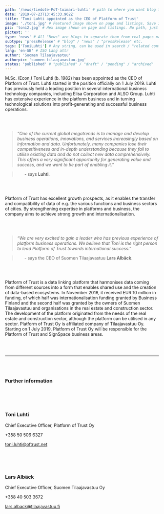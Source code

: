 ```yaml
---
path: '/news/tiedote-PoT-toimari-luhti' # path to where you want blog to be published aka https://www.platformoftrust.net//blogs/sport-venue
date: '2019-07-23T13:45:33.962Z'
title: 'Toni Luhti appointed as the CEO of Platform of Trust'
image: './toni.jpg' # Featured image shown on page and listings. Save in same folder. Don't use svg.
pic: 'toni2.jpg' # Hex image shown on page and listings. No path, just filename. Save in same folder. Don't use svg.
pictext: ''
type: 'news' # All "News" are blogs to separate them from real pages made with MarkDown, so that they appear in blog listings etc.
subtype: 'pressRelease' # "blog" / "news" / "pressRelease" etc.
tags: ['ToniLuhti'] # Any string, can be used in search / "related content"
lang: 'en-GB' # ISO Lang attr
author: 'Suomen Tilaajavastuu'
authorpic: 'suomen-tilaajavastuu.jpg'
status: 'published' # "published" / "draft" / "pending" / "archived"
---
```


M.Sc. (Econ.) Toni Luhti (b. 1982) has been appointed as the CEO of Platform of Trust. Luhti started in the position officially on 1 July 2019. Luhti has previously held a leading position in several international business technology companies, including Elisa Corporation and ALSO Group. Luhti has extensive experience in the platform business and in turning technological solutions into profit-generating and successful business operations.

<br/><br/>

> _“One of the current global megatrends is to manage and develop business operations, innovations, and services increasingly based on information and data. Unfortunately, many companies lose their competitiveness and in-depth understanding because they fail to utilise existing data and do not collect new data comprehensively. This offers a very significant opportunity for generating value and success, and we want to be part of enabling it.”_

> &nbsp;&nbsp;&nbsp;&nbsp;&nbsp;&nbsp;- says **Luhti**.

<br/><br/>

Platform of Trust has excellent growth prospects, as it enables the transfer and compatibility of data of e.g. the various functions and business sectors of cities. By strengthening expertise in platforms and business, the company aims to achieve strong growth and internationalisation.

<br/><br/>

> _“We are very excited to gain a leader who has previous experience of platform business operations. We believe that Toni is the right person to lead Platform of Trust towards international success.”_

> &nbsp;&nbsp;&nbsp;&nbsp;&nbsp;&nbsp;- says the CEO of Suomen Tilaajavastuu **Lars Albäck**.

<br/><br/>

Platform of Trust is a data linking platform that harmonises data coming from different sources into a form that enables shared use and the creation of data-based ecosystems. In November 2018, it received EUR 10 million in funding, of which half was internationalisation funding granted by Business Finland and the second half was granted by the owners of Suomen Tilaajavastuu and organisations in the real estate and construction sector. The development of the platform originated from the needs of the real estate and construction sector, although the platform can be utilised in any sector. Platform of Trust Oy is affiliated company of Tilaajavastuu Oy. Starting on 1 July 2019, Platform of Trust Oy will be responsible for the Platform of Trust and SignSpace business areas.

<br/><br/>

<hr/>

<br/><br/>

### Further information

<br/><br/><br/>

### **Toni Luhti**

Chief Executive Officer, Platform of Trust Oy

+358 50 506 6327

toni.luhti@oftrust.net

<br/><br/><br/>

### **Lars Albäck**

Chief Executive Officer, Suomen Tilaajavastuu Oy

+358 40 503 3672

lars.alback@tilaajavastuu.fi

